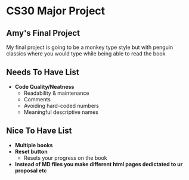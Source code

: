 # CS30 Major Project

## Amy's Final Project
My final project is going to be a monkey type style but with penguin classics where you would type while being able to read the book

## Needs To Have List
- **Code Quality/Neatness** 
  - Readability & maintenance
  - Comments
  - Avoiding hard-coded numbers
  - Meaningful descriptive names


## Nice To Have List        
- **Multiple books** 
- **Reset button**
  - Resets your progress on the book
- **Instead of MD files you make different html pages dedictated to ur proposal etc**
